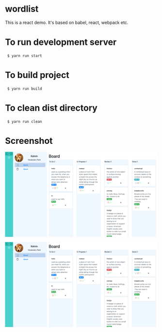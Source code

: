 # wordlist
This is a react demo. It's based on babel, react, webpack etc.

# To run development server
```shell
 $ yarn run start
```

# To build project
```shell
 $ yarn run build
```

# To clean dist directory
```shell
 $ yarn run clean
```

# Screenshot
![Home page](https://github.com/kelvin2dan/wordlist/blob/master/screenshot.png)

<img src="https://github.com/kelvin2dan/wordlist/blob/master/screenshot.png" alt="Home Page"/>
